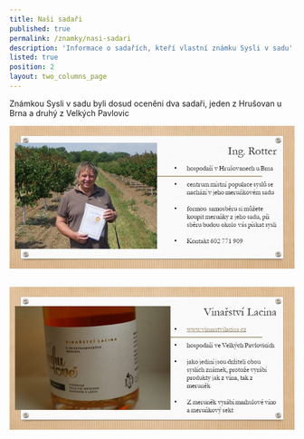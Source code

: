 ```yaml
---
title: Naši sadaři
published: true
permalink: /znamky/nasi-sadari
description: 'Informace o sadařích, kteří vlastní známku Sysli v sadu'
listed: true
position: 2
layout: two_columns_page
---
```

Známkou Sysli v sadu byli dosud oceněni dva sadaři, jeden z Hrušovan u Brna a druhý z Velkých Pavlovic

![sadař Rotter](/media/kartička_rotter.jpg "sadař Rotter")



## [![Vinařství Lacina](/media/kartička_lacina_merunky.jpg "Vinařství Lacina")](http://bit.ly/lacinacz "Vinařství Lacina")
